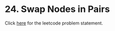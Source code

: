 
# 24. Swap Nodes in Pairs

Click [here](https://leetcode.com/problems/swap-nodes-in-pairs/) for the leetcode problem statement.
